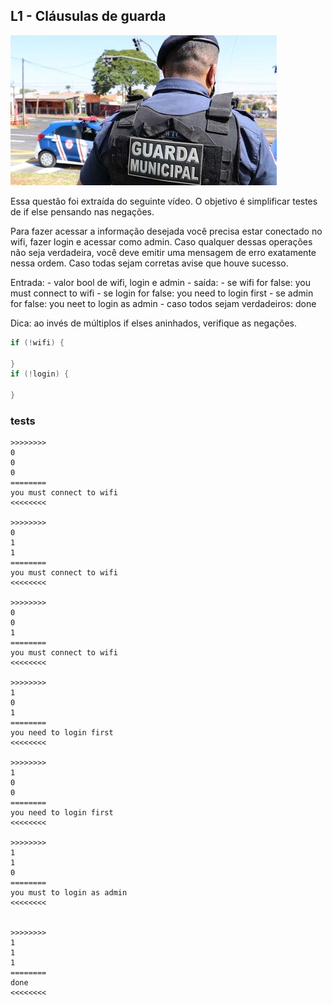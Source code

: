 ## L1 - Cláusulas de guarda

![](cover.jpg)

Essa questão foi extraída do seguinte vídeo. O objetivo é simplificar testes de if else pensando nas negações.

Para fazer acessar a informação desejada você precisa estar conectado no wifi, fazer login e acessar como admin. Caso qualquer dessas operações não seja verdadeira, você deve emitir uma mensagem de erro exatamente nessa ordem. Caso todas sejam corretas avise que houve sucesso.

Entrada: 
    - valor bool de wifi, login e admin
    - saída:
        - se wifi for false: you must connect to wifi
        - se login for false: you need to login first
        - se admin for false: you neet to login as admin
        - caso todos sejam verdadeiros: done

Dica: ao invés de múltiplos if elses aninhados, verifique as negações. 
```c
if (!wifi) {

}
if (!login) {

}
```


### tests
```
>>>>>>>>
0
0
0
========
you must connect to wifi
<<<<<<<<

>>>>>>>>
0
1
1
========
you must connect to wifi
<<<<<<<<

>>>>>>>>
0
0
1
========
you must connect to wifi
<<<<<<<<

>>>>>>>>
1
0
1
========
you need to login first
<<<<<<<<

>>>>>>>>
1
0
0
========
you need to login first
<<<<<<<<

>>>>>>>>
1
1
0
========
you must to login as admin
<<<<<<<<


>>>>>>>>
1
1
1
========
done
<<<<<<<<

```